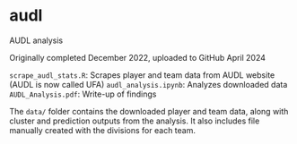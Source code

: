 # audl
AUDL analysis

Originally completed December 2022, uploaded to GitHub April 2024

`scrape_audl_stats.R`: Scrapes player and team data from AUDL website (AUDL is now called UFA)
`audl_analysis.ipynb`: Analyzes downloaded data
`AUDL_Analysis.pdf`: Write-up of findings

The `data/` folder contains the downloaded player and team data, along with cluster and prediction outputs from the analysis. It also includes file manually created with the divisions for each team.
